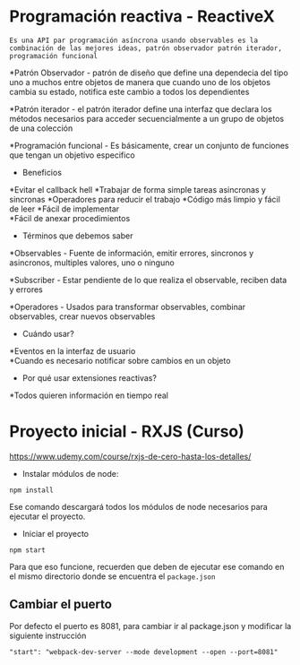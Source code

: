 # Programación reactiva - ReactiveX

```
Es una API par programación asíncrona usando observables es la combinación de las mejores ideas, patrón observador patrón iterador, programación funcional
```

*Patrón Observador - patrón de diseño que define una dependecia del tipo uno a muchos entre objetos de manera que cuando uno de los objetos cambia su estado, notifica este cambio a todos los dependientes

*Patrón iterador - el patrón iterador define una interfaz que declara los métodos necesarios para acceder secuencialmente a un grupo de objetos de una colección

*Programación funcional - Es básicamente, crear un conjunto de funciones que tengan un objetivo especifico


* Beneficios

*Evitar el callback hell
*Trabajar de forma simple tareas asincronas y sincronas
*Operadores para reducir el trabajo
*Código más limpio y fácil de leer
*Fácil de implementar	
*Fácil de anexar procedimientos


* Términos que debemos saber

*Observables - Fuente de información, emitir errores, sincronos y asincronos, multiples valores, uno o ninguno

*Subscriber - Estar pendiente de lo que realiza el observable, reciben data y errores

*Operadores - Usados para transformar observables, combinar observables, crear nuevos observables

* Cuándo usar?

*Eventos en la interfaz de usuario	
*Cuando es necesario notificar sobre cambios en un objeto

* Por qué usar extensiones reactivas?

*Todos quieren información en tiempo real


# Proyecto inicial - RXJS (Curso)
https://www.udemy.com/course/rxjs-de-cero-hasta-los-detalles/

* Instalar módulos de node:

```
npm install
```
Ese comando descargará todos los módulos de node necesarios para ejecutar el proyecto.


* Iniciar el proyecto

```
npm start
```
Para que eso funcione, recuerden que deben de ejecutar ese comando en el mismo directorio donde se encuentra el ```package.json```

## Cambiar el puerto
Por defecto el puerto es 8081, para cambiar ir al package.json y modificar la siguiente instrucción

```
"start": "webpack-dev-server --mode development --open --port=8081"
```